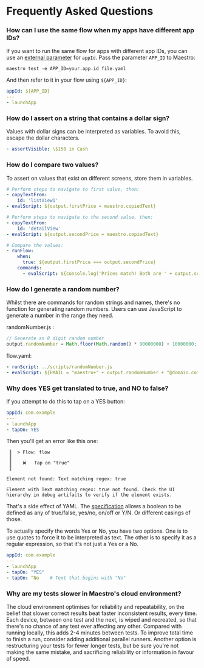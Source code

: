 # Frequently Asked Questions

### How can I use the same flow when my apps have different app IDs?

If you want to run the same flow for apps with different app IDs, you can use an [external parameter](../../advanced/parameters-and-constants.md) for `appId`. Pass the parameter `APP_ID` to Maestro:

```
maestro test -e APP_ID=your.app.id file.yaml
```

And then refer to it in your flow using `${APP_ID}`:

```yaml
appId: ${APP_ID}
---
- launchApp
```

### How do I assert on a string that contains a dollar sign?

Values with dollar signs can be interpreted as variables. To avoid this, escape the dollar characters.

```yaml
- assertVisible: \$150 in Cash
```

### How do I compare two values?

To assert on values that exist on different screens, store them in variables.

```yaml
# Perform steps to navigate to first value, then:
- copyTextFrom: 
    id: 'listView1'
- evalScript: ${output.firstPrice = maestro.copiedText}

# Perform steps to navigate to the second value, then:
- copyTextFrom: 
    id: 'detailView'
- evalScript: ${output.secondPrice = maestro.copiedText}

# Compare the values:
- runFlow:
    when:
      true: ${output.firstPrice === output.secondPrice}
    commands:
      - evalScript: ${console.log('Prices match! Both are ' + output.secondPrice)}
```



### How do I generate a random number?

Whilst there are commands for random strings and names, there's no function for generating random numbers. Users can use JavaScript to generate a number in the range they need.

randomNumber.js :

```javascript
// Generate an 8 digit random number
output.randomNumber = Math.floor(Math.random() * 90000000) + 10000000;
```

flow.yaml:

```yaml
- runScript: ../scripts/randomNumber.js
- evalScript: ${EMAIL = "maestro+" + output.randomNumber + "@domain.com"}
```



### Why does YES get translated to true, and NO to false?

If you attempt to do this to tap on a YES button:

```yaml
appId: com.example
---
- launchApp
- tapOn: YES
```

Then you'll get an error like this one:

```plaintext
 ║  > Flow: flow                         
 ║                                       
 ║    ❌   Tap on "true"                 
 ║                                       
                                         
Element not found: Text matching regex: true

Element with Text matching regex: true not found. Check the UI hierarchy in debug artifacts to verify if the element exists.
```

That's a side effect of YAML. The [specification](https://yaml.org/type/bool.html) allows a boolean to be defined as any of true/false, yes/no, on/off or Y/N. Or different casings of those.

To actually specify the words Yes or No, you have two options. One is to use quotes to force it to be interpreted as text. The other is to specify it as a regular expression, so that it's not just a Yes or a No.

```yaml
appId: com.example
---
- launchApp
- tapOn: "YES"
- tapOn: ^No    # Text that begins with "No"
```



### Why are my tests slower in Maestro's cloud environment?

The cloud environment optimises for reliability and repeatability, on the belief that slower correct results beat faster inconsistent results, every time. Each device, between one test and the next, is wiped and recreated, so that there's no chance of any test ever affecting any other. Compared with running locally, this adds 2-4 minutes between tests. To improve total time to finish a run, consider adding additional parallel runners. Another option is restructuring your tests for fewer longer tests, but be sure you're not making the same mistake, and sacrificing reliability or information in favour of speed.
